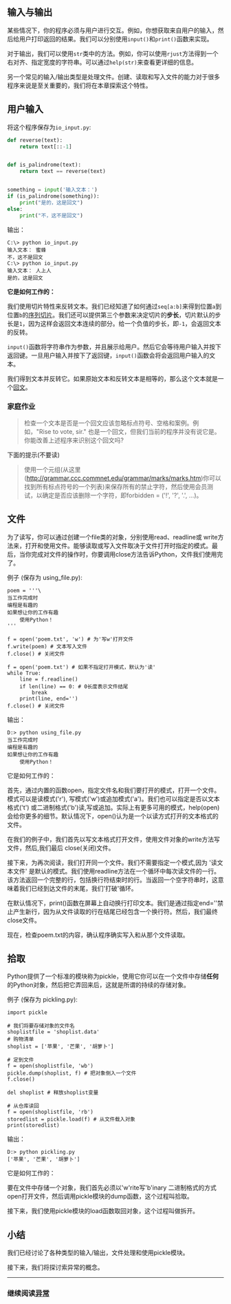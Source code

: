 ## 输入与输出

某些情况下，你的程序必须与用户进行交互。例如，你想获取来自用户的输入，然后给用户打印返回的结果。我们可以分别使用`input()`和`print()`函数来实现。

对于输出，我们可以使用`str`类中的方法。例如，你可以使用`rjust`方法得到一个右对齐、指定宽度的字符串。可以通过`help(str)`来查看更详细的信息。

另一个常见的输入/输出类型是处理文件。创建、读取和写入文件的能力对于很多程序来说是至关重要的，我们将在本章探索这个特性。

## 用户输入

将这个程序保存为`io_input.py`:

```python
def reverse(text):
    return text[::-1]


def is_palindrome(text):
    return text == reverse(text)


something = input('输入文本：')
if (is_palindrome(something)):
    print("是的，这是回文")
else:
    print("不，这不是回文")

```

输出：

```shell
C:\> python io_input.py
输入文本： 蜜蜂
不，这不是回文
C:\> python io_input.py
输入文本： 人上人
是的，这是回文
```

**它是如何工作的：**

我们使用切片特性来反转文本。我们已经知道了如何通过`seq[a:b]`来得到位置`a`到位置`b`的[序列切片](./data_structures.md)。我们还可以提供第三个参数来决定切片的**步长**，切片默认的步长是`1`，因为这样会返回文本连续的部分。给一个负值的步长，即`-1`，会返回文本的反转。

`input()`函数将字符串作为参数，并且展示给用户。然后它会等待用户输入并按下返回键。一旦用户输入并按下了返回键，`input()`函数会将会返回用户输入的文本。

我们得到文本并反转它。如果原始文本和反转文本是相等的，那么这个文本就是一个[回文](http://en.wiktionary.org/wiki/palindrome)。

### 家庭作业
> 检查一个文本是否是一个回文应该忽略标点符号、空格和案例。例如，"Rise to vote, sir." 也是一个回文，但我们当前的程序并没有说它是。你能改善上述程序来识别这个回文吗?

下面的提示(不要读)
> 使用一个元组(从这里(http://grammar.ccc.commnet.edu/grammar/marks/marks.htm)你可以找到所有标点符号的一个列表)来保存所有的禁止字符，然后使用会员测试，以确定是否应该删除一个字符，即forbidden = ('!', '?', '.', ...)。

## 文件

为了读写，你可以通过创建一个file类的对象，分别使用read、readline或 write方法来，打开和使用文件。能够读取或写入文件取决于文件打开时指定的模式。最后，当你完成对文件的操作时，你要调用close方法告诉Python，文件我们使用完了。

例子 (保存为 using_file.py):

```
poem = '''\
当工作完成时
编程是有趣的
如果想让你的工作有趣
    使用Python！
'''
 
f = open('poem.txt', 'w') # 为'写w'打开文件
f.write(poem) # 文本写入文件
f.close() # 关闭文件
 
f = open('poem.txt') # 如果不指定打开模式，默认为'读'
while True:
    line = f.readline()
    if len(line) == 0: # 0长度表示文件结尾
        break
    print(line, end='')
f.close() # 关闭文件
```

输出：

```
D:> python using_file.py
当工作完成时
编程是有趣的
如果想让你的工作有趣
    使用Python！
```

它是如何工作的：

首先，通过内置的函数open，指定文件名和我们要打开的模式，打开一个文件。模式可以是读模式('r'), 写模式('w')或追加模式('a')。我们也可以指定是否以文本格式('t') 或二进制格式('b')读,写或追加。实际上有更多可用的模式，help(open) 会给你更多的细节。默认情况下，open()认为是一个以读方式打开的文本格式的文件。

在我们的例子中，我们首先以写文本格式打开文件，使用文件对象的write方法写文件，然后,我们最后 close(关闭)文件。

接下来，为再次阅读，我们打开同一个文件。我们不需要指定一个模式,因为 '读文本文件' 是默认的模式。我们使用readline方法在一个循环中每次读文件的一行。该方法返回一个完整的行，包括换行符结束时的行。当返回一个空字符串时，这意味着我们已经到达文件的末尾，我们'打破'循环。

在默认情况下，print()函数在屏幕上自动换行打印文本。我们是通过指定end=''禁止产生新行，因为从文件读取的行在结尾已经包含一个换行符。然后，我们最终close文件。

现在，检查poem.txt的内容，确认程序确实写入和从那个文件读取。

## 拾取

Python提供了一个标准的模块称为pickle，使用它你可以在一个文件中存储**任何**的Python对象，然后把它弄回来后，这就是所谓的持续的存储对象。

例子 (保存为 pickling.py):

```
import pickle
 
# 我们将要存储对象的文件名
shoplistfile = 'shoplist.data'
# 购物清单
shoplist = ['苹果', '芒果', '胡萝卜']
 
# 定到文件
f = open(shoplistfile, 'wb')
pickle.dump(shoplist, f) # 把对象倒入一个文件
f.close()
 
del shoplist # 释放shoplist变量
 
# 从仓库读回
f = open(shoplistfile, 'rb')
storedlist = pickle.load(f) # 从文件载入对象
print(storedlist)
```

输出：

```
D:> python pickling.py
['苹果', '芒果', '胡萝卜']
```

它是如何工作的：

要在文件中存储一个对象，我们首先必须以'w'rite写'b'inary 二进制格式的方式open打开文件，然后调用pickle模块的dump函数，这个过程叫拾取。

接下来，我们使用pickle模块的load函数取回对象，这个过程叫做拆开。

## 小结

我们已经讨论了各种类型的输入/输出，文件处理和使用pickle模块。

接下来，我们将探讨索异常的概念。


--------------------------------------------------

### 继续阅读[异常](exceptions.md)